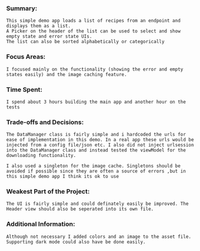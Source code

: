 
### Summary: 
    This simple demo app loads a list of recipes from an endpoint and displays them as a list.
    A Picker on the header of the list can be used to select and show empty state and error state UIs.
    The list can also be sorted alphabetically or categorically 

### Focus Areas: 
    I focused mainly on the functionality (showing the error and empty states easily) and the image caching feature. 

### Time Spent: 
    I spend about 3 hours building the main app and another hour on the tests

### Trade-offs and Decisions: 
    The DataManager class is fairly simple and i hardcoded the urls for ease of implementation in this demo. In a real app these urls would be injected from a config file/json etc. I also did not inject urlsession into the DataManager class and instead tested the viewModel for the downloading functionality.

    I also used a singleton for the image cache. Singletons should be avoided if possible since they are often a source of errors ,but in this simple demo app I think its ok to use

### Weakest Part of the Project: 
    The UI is fairly simple and could definately easily be improved. The Header view should also be seperated into its own file. 

### Additional Information: 
    Although not necessary I added colors and an image to the asset file. Supporting dark mode could also have be done easily.
